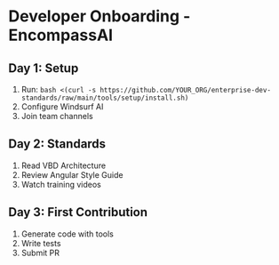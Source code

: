 # Developer Onboarding - EncompassAI

## Day 1: Setup
1. Run: `bash <(curl -s https://github.com/YOUR_ORG/enterprise-dev-standards/raw/main/tools/setup/install.sh)`
2. Configure Windsurf AI
3. Join team channels

## Day 2: Standards
1. Read VBD Architecture
2. Review Angular Style Guide
3. Watch training videos

## Day 3: First Contribution
1. Generate code with tools
2. Write tests
3. Submit PR
